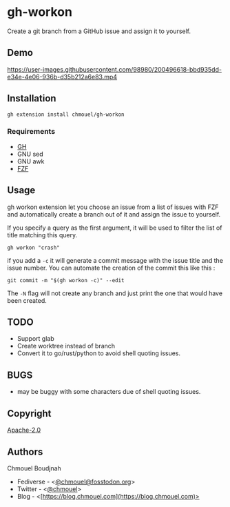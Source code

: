# gh-workon

Create a git branch from a GitHub issue and assign it to yourself.

## Demo

https://user-images.githubusercontent.com/98980/200496618-bbd935dd-e34e-4e06-936b-d35b212a6e83.mp4

## Installation

```shell
gh extension install chmouel/gh-workon
```

### Requirements

- [GH](https://github.com/cli/cli)
- GNU sed
- GNU awk
- [FZF](https://github.com/junegunn/fzf)

## Usage

gh workon extension let you choose an issue from a list of issues with FZF and
automatically create a branch out of it and assign the issue to yourself.

If you specify a query as the first argument, it will be used to filter the list of title matching this query.

```shell
gh workon "crash"
```

if you add a `-c` it will generate a commit message with the issue title and the issue number. You can automate the creation of the commit this like this :

```shell
git commit -m "$(gh workon -c)" --edit
```

The `-N` flag will not create any branch and just print the one that would have been created.

## TODO

- Support glab
- Create worktree instead of branch
- Convert it to go/rust/python to avoid shell quoting issues.

## BUGS

- may be buggy with some characters due of shell quoting issues.

## Copyright

[Apache-2.0](./LICENSE)

## Authors

Chmouel Boudjnah

- Fediverse - <[@chmouel@fosstodon.org](https://fosstodon.org/@chmouel)>
- Twitter - <[@chmouel](https://twitter.com/chmouel)>
- Blog  - <[https://blog.chmouel.com](https://blog.chmouel.com)>
